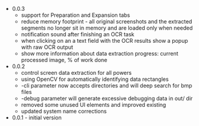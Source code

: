 * 0.0.3
    * support for Preparation and Expansion tabs
    * reduce memory footprint - all original screenshots and the extracted segments no longer sit in memory and are loaded only when needed
    * notification sound after finishing an OCR task
    * when clicking on an a text field with the OCR results show a popup with raw OCR output
    * show more information about data extraction progress: current processed image, % of work done
* 0.0.2
    * control screen data extraction for all powers
    * using OpenCV for automatically identifying data rectangles
    * -cli parameter now accepts directories and will deep search for bmp files
    * -debug parameter will generate excessive debugging data in out/ dir
    * removed some unused UI elements and improved existing
    * updated system name corrections
* 0.0.1 - initial version